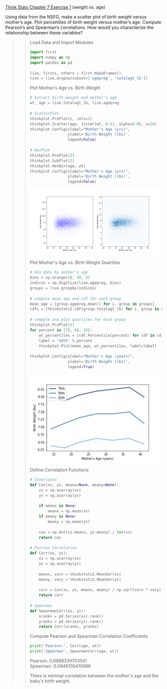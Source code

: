 [Think Stats Chapter 7 Exercise 1](http://greenteapress.com/thinkstats2/html/thinkstats2008.html#toc70) (weight vs. age)  

Using data from the NSFG, make a scatter plot of birth weight versus mother’s age. Plot percentiles of birth weight versus mother’s age. Compute Pearson’s and Spearman’s correlations. How would you characterize the relationship between these variables?

>> Load Data and Import Modules
>> ```python
>> import first
>> import numpy as np
>> import pandas as pd
>>
>> live, firsts, others = first.MakeFrames()
>> live = live.dropna(subset=['agepreg', 'totalwgt_lb'])
>> ```
>>
>> Plot Mother's Age vs. Birth Weight
>> ```python
>> # Extract birth weight and mother's age
>> wt, age = live.totalwgt_lb, live.agepreg
>>
>> # ScatterPlot
>> thinkplot.PrePlot(2, cols=2)
>> thinkplot.Scatter(age, Jitter(wt, 0.5), alpha=0.05, s=10)
>> thinkplot.Config(xlabel="Mother's Age (yrs)",
>>                  ylabel='Birth Weight (lbs)',
>>                  legend=False)
>>
>> # HexPlot
>> thinkplot.PrePlot(2)
>> thinkplot.SubPlot(2)
>> thinkplot.HexBin(age, wt)
>> thinkplot.Config(xlabel="Mother's Age (yrs)",
>>                  ylabel='Birth Weight (lbs)',
>>                  legend=False)
>> ```
>> ![age_vs_weight.png](7-1-age_vs_weight.png)
>>
>> Plot Mother's Age vs. Birth Weight Quartiles
>> ```python
>> # bin data by mother's age
>> bins = np.arange(10, 50, 5)
>> indices = np.digitize(live.agepreg, bins)
>> groups = live.groupby(indices)
>>
>> # compute mean age and cdf for each group
>> mean_age = [group.agepreg.mean() for i, group in groups]
>> cdfs = [thinkstats2.Cdf(group.totalwgt_lb) for i, group in groups]
>>
>> # compute and plot quartiles for each group
>> thinkplot.PrePlot(3)
>> for percent in [75, 50, 25]:
>>     wt_percentiles = [cdf.Percentile(percent) for cdf in cdfs]
>>     label = '%dth' % percent
>>     thinkplot.Plot(mean_age, wt_percentiles, label=label)
>>        
>> thinkplot.Config(xlabel="Mother's Age (years)",
>>                  ylabel='Birth Weight (lbs)', 
>>                  legend=True)
>> ```
>> ![age_vs_weight_quartiles.png](7-1-age_vs_weight_quartiles.png)
>>
>> Define Correlation Functions
>> ```python
>> # Covariance
>> def Cov(xs, ys, meanx=None, meany=None):
>>     xs = np.asarray(xs)
>>     ys = np.asarray(ys)
>> 
>>     if meanx is None:
>>         meanx = np.mean(xs)
>>     if meany is None:
>>         meany = np.mean(ys)
>>
>>     cov = np.dot(xs-meanx, ys-meany) / len(xs)
>>     return cov
>> 
>> # Pearson Correlation
>> def Corr(xs, ys):
>>     xs = np.asarray(xs)
>>     ys = np.asarray(ys)
>> 
>>     meanx, varx = thinkstats2.MeanVar(xs)
>>     meany, vary = thinkstats2.MeanVar(ys)
>> 
>>     corr = Cov(xs, ys, meanx, meany) / np.sqrt(varx * vary)
>>     return corr
>>
>> # Spearman
>> def SpearmanCorr(xs, ys):
>>     xranks = pd.Series(xs).rank()
>>     yranks = pd.Series(ys).rank()
>>     return Corr(xranks, yranks)
>> ```
>>
>> Compute Pearson and Spearman Correlation Coefficients
>> ```python
>> print('Pearson:', Corr(age, wt))
>> print('Spearman', SpearmanCorr(age, wt))
>> ```
>> Pearson: 0.0688339703541  
>> Spearman: 0.0946100410966
>>
>> There is minimal correlation between the mother's age and the baby's birth weight.
